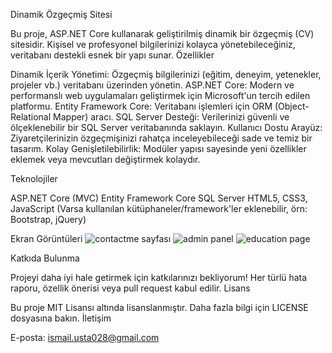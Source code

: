 Dinamik Özgeçmiş Sitesi

Bu proje, ASP.NET Core kullanarak geliştirilmiş dinamik bir özgeçmiş (CV) sitesidir. Kişisel ve profesyonel bilgilerinizi kolayca yönetebileceğiniz, veritabanı destekli esnek bir yapı sunar.
Özellikler

  Dinamik İçerik Yönetimi: Özgeçmiş bilgilerinizi (eğitim, deneyim, yetenekler, projeler vb.) veritabanı üzerinden yönetin.
  ASP.NET Core: Modern ve performanslı web uygulamaları geliştirmek için Microsoft'un tercih edilen platformu.
  Entity Framework Core: Veritabanı işlemleri için ORM (Object-Relational Mapper) aracı.
  SQL Server Desteği: Verilerinizi güvenli ve ölçeklenebilir bir SQL Server veritabanında saklayın.
  Kullanıcı Dostu Arayüz: Ziyaretçilerinizin özgeçmişinizi rahatça inceleyebileceği sade ve temiz bir tasarım.
  Kolay Genişletilebilirlik: Modüler yapısı sayesinde yeni özellikler eklemek veya mevcutları değiştirmek kolaydır.

Teknolojiler

  ASP.NET Core (MVC)
  Entity Framework Core
  SQL Server
  HTML5, CSS3, JavaScript (Varsa kullanılan kütüphaneler/framework'ler eklenebilir, örn: Bootstrap, jQuery)

Ekran Görüntüleri
![contactme sayfası](https://github.com/user-attachments/assets/f10200e8-fd50-4245-9870-cf57223dde8e)
![admin panel](https://github.com/user-attachments/assets/2ab6d191-bbc9-4f94-aebb-396ec05bf0c0)
![education page](https://github.com/user-attachments/assets/6474b238-a29f-4945-8af5-c09e19b3860a)


Katkıda Bulunma

Projeyi daha iyi hale getirmek için katkılarınızı bekliyorum! Her türlü hata raporu, özellik önerisi veya pull request kabul edilir.
Lisans

Bu proje MIT Lisansı altında lisanslanmıştır. Daha fazla bilgi için LICENSE dosyasına bakın.
İletişim

  E-posta: ismail.usta028@gmail.com
